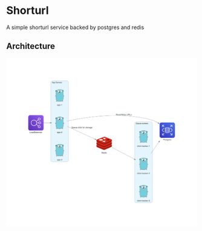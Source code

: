 # Shorturl

A simple shorturl service backed by postgres and redis

## Architecture

![Architecture Diagram](./diagrams/assets/architecture.png)
